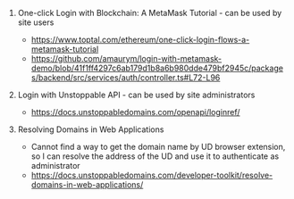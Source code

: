 1. One-click Login with Blockchain: A MetaMask Tutorial - can be used by site users
    - https://www.toptal.com/ethereum/one-click-login-flows-a-metamask-tutorial
    - https://github.com/amaurym/login-with-metamask-demo/blob/41f1ff4297c6ab179d1b8a6b980dde479bf2945c/packages/backend/src/services/auth/controller.ts#L72-L96

2. Login with Unstoppable API - can be used by site administrators
    - https://docs.unstoppabledomains.com/openapi/loginref/

2. Resolving Domains in Web Applications
    - Cannot find a way to get the domain name by UD browser extension, so I can resolve the address of the UD and use it to authenticate as administrator
    - https://docs.unstoppabledomains.com/developer-toolkit/resolve-domains-in-web-applications/
